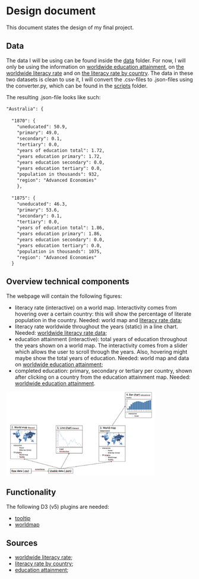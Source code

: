 # Design document
This document states the design of my final project.


## Data
The data I will be using can be found inside the [data](https://github.com/tobiasmaatita/project/tree/master/Data) folder. For now, I will only be using the information on [worldwide education attainment](https://github.com/tobiasmaatita/project/blob/master/Data/education_attainment.csv), on [the worldwide literacy rate](https://github.com/tobiasmaatita/project/blob/master/Data/literate_and_illiterate_world_population.csv) and on [the literacy rate by country](https://github.com/tobiasmaatita/project/blob/master/Data/literacy_rate_by_country.csv). The data in these two datasets is clean to use it, I will convert the .csv-files to .json-files using the converter.py, which can be found in the [scripts](https://github.com/tobiasmaatita/project/tree/master/scripts) folder.

The resulting .json-file looks like such:
```
"Australia": {

  "1870": {
    "uneducated": 50.9,
    "primary": 49.0,
    "secondary": 0.1,
    "tertiary": 0.0,
    "years of education total": 1.72,
    "years education primary": 1.72,
    "years education secondary": 0.0,
    "years education tertiary": 0.0,
    "population in thousands": 932,
    "region": "Advanced Economies"
    },

  "1875": {
    "uneducated": 46.3,
    "primary": 53.6,
    "secondary": 0.1,
    "tertiary": 0.0,
    "years of education total": 1.86,
    "years education primary": 1.86,
    "years education secondary": 0.0,
    "years education tertiary": 0.0,
    "population in thousands": 1075,
    "region": "Advanced Economies"
  }
```


## Overview technical components
The webpage will contain the following figures:
* literacy rate (interactive) on a world map. Interactivity comes from hovering
over a certain country: this will show the percentage of literate population in
the country. Needed: world map and [literacy rate data](ttps://github.com/tobiasmaatita/project/blob/master/Data/literacy_rate_by_country.csv);
* literacy rate worldwide throughout the years (static) in a line chart. Needed:
[worldwide literacy rate data](https://github.com/tobiasmaatita/project/blob/master/Data/literate_and_illiterate_world_population.csv);
* education attainment (interactive): total years of education throughout the years
shown on a world map. The interactivity comes from a slider which allows the user
to scroll through the years. Also, hovering might maybe show the total years
of education. Needed: world map and data on [worldwide education attainment](https://github.com/tobiasmaatita/project/blob/master/Data/education_attainment.csv);
* completed education: primary, secondary or tertiary per country, shown after
clicking on a country from the education attainment map. Needed: [worldwide education attainment](https://github.com/tobiasmaatita/project/blob/master/Data/education_attainment.csv).
<img title = "diagram" src="doc/diagram.png" width="400" style="max-width:100%;">


## Functionality
The following D3 (v5) plugins are needed:
* [tooltip](ttps://cdnjs.cloudflare.com/ajax/libs/d3-tip/0.9.1/d3-tip.min.js)
* [worldmap](http://d3js.org/topojson.v1.min.js)

## Sources
* [worldwide literacy rate](http://data.uis.unesco.org/index.aspx?queryid=166&lang=en);
* [literacy rate by country](https://ourworldindata.org/global-rise-of-education#the-evolution-of-education-outcomes);
* [education attainment](http://www.barrolee.com/Lee_Lee_LRdata_dn.htm);
